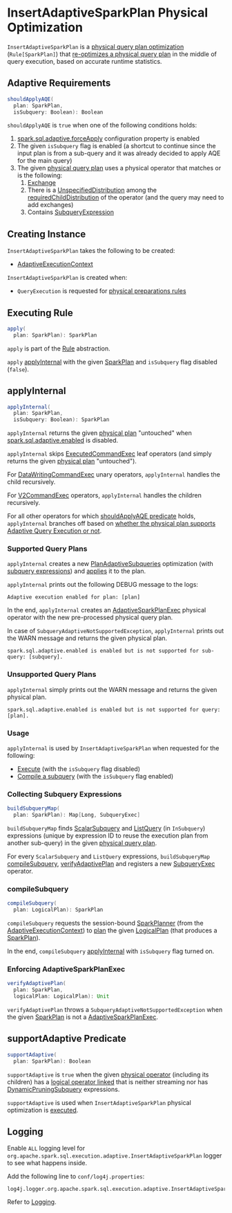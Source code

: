 # InsertAdaptiveSparkPlan Physical Optimization

`InsertAdaptiveSparkPlan` is a [physical query plan optimization](../catalyst/Rule.md) (`Rule[SparkPlan]`) that [re-optimizes a physical query plan](#apply) in the middle of query execution, based on accurate runtime statistics.

## <span id="shouldApplyAQE"> Adaptive Requirements

```scala
shouldApplyAQE(
  plan: SparkPlan,
  isSubquery: Boolean): Boolean
```

`shouldApplyAQE` is `true` when one of the following conditions holds:

1. [spark.sql.adaptive.forceApply](../configuration-properties.md#spark.sql.adaptive.forceApply) configuration property is enabled
1. The given `isSubquery` flag is enabled (a shortcut to continue since the input plan is from a sub-query and it was already decided to apply AQE for the main query)
1. The given [physical query plan](../physical-operators/SparkPlan.md) uses a physical operator that matches or is the following:
    1. [Exchange](../physical-operators/Exchange.md)
    1. There is a [UnspecifiedDistribution](../physical-operators/Distribution.md#UnspecifiedDistribution) among the [requiredChildDistribution](../physical-operators/SparkPlan.md#requiredChildDistribution) of the operator (and the query may need to add exchanges)
    1. Contains [SubqueryExpression](../expressions/SubqueryExpression.md)

## Creating Instance

`InsertAdaptiveSparkPlan` takes the following to be created:

* <span id="adaptiveExecutionContext"> [AdaptiveExecutionContext](AdaptiveExecutionContext.md)

`InsertAdaptiveSparkPlan` is created when:

* `QueryExecution` is requested for [physical preparations rules](../QueryExecution.md#preparations)

## <span id="apply"> Executing Rule

```scala
apply(
  plan: SparkPlan): SparkPlan
```

`apply` is part of the [Rule](../catalyst/Rule.md#apply) abstraction.

`apply` [applyInternal](#applyInternal) with the given [SparkPlan](../physical-operators/SparkPlan.md) and `isSubquery` flag disabled (`false`).

## <span id="applyInternal"> applyInternal

```scala
applyInternal(
  plan: SparkPlan,
  isSubquery: Boolean): SparkPlan
```

`applyInternal` returns the given [physical plan](../physical-operators/SparkPlan.md) "untouched" when [spark.sql.adaptive.enabled](../configuration-properties.md#spark.sql.adaptive.enabled) is disabled.

`applyInternal` skips [ExecutedCommandExec](../physical-operators/ExecutedCommandExec.md) leaf operators (and simply returns the given [physical plan](../physical-operators/SparkPlan.md) "untouched").

For [DataWritingCommandExec](../physical-operators/DataWritingCommandExec.md) unary operators, `applyInternal` handles the child recursively.

For [V2CommandExec](../physical-operators/V2CommandExec.md) operators, `applyInternal` handles the children recursively.

For all other operators for which [shouldApplyAQE predicate](#shouldApplyAQE) holds, `applyInternal` branches off based on [whether the physical plan supports Adaptive Query Execution or not](#supportAdaptive).

### Supported Query Plans

`applyInternal` creates a new [PlanAdaptiveSubqueries](PlanAdaptiveSubqueries.md) optimization (with [subquery expressions](#buildSubqueryMap)) and [applies](../physical-operators/AdaptiveSparkPlanExec.md#applyPhysicalRules) it to the plan.

`applyInternal` prints out the following DEBUG message to the logs:

```text
Adaptive execution enabled for plan: [plan]
```

In the end, `applyInternal` creates an [AdaptiveSparkPlanExec](../physical-operators/AdaptiveSparkPlanExec.md) physical operator with the new pre-processed physical query plan.

In case of `SubqueryAdaptiveNotSupportedException`, `applyInternal` prints out the WARN message and returns the given physical plan.

```text
spark.sql.adaptive.enabled is enabled but is not supported for sub-query: [subquery].
```

### Unsupported Query Plans

`applyInternal` simply prints out the WARN message and returns the given physical plan.

```text
spark.sql.adaptive.enabled is enabled but is not supported for query: [plan].
```

### Usage

`applyInternal` is used by `InsertAdaptiveSparkPlan` when requested for the following:

* [Execute](#apply) (with the `isSubquery` flag disabled)
* [Compile a subquery](#compileSubquery) (with the `isSubquery` flag enabled)

### <span id="buildSubqueryMap"> Collecting Subquery Expressions

```scala
buildSubqueryMap(
  plan: SparkPlan): Map[Long, SubqueryExec]
```

`buildSubqueryMap` finds [ScalarSubquery](../expressions/ScalarSubquery) and [ListQuery](../expressions/ListQuery.md) (in `InSubquery`) expressions (unique by expression ID to reuse the execution plan from another sub-query) in the given [physical query plan](../physical-operators/SparkPlan.md).

For every `ScalarSubquery` and `ListQuery` expressions, `buildSubqueryMap` [compileSubquery](#compileSubquery), [verifyAdaptivePlan](#verifyAdaptivePlan) and registers a new [SubqueryExec](../physical-operators/SubqueryExec.md) operator.

### <span id="compileSubquery"> compileSubquery

```scala
compileSubquery(
  plan: LogicalPlan): SparkPlan
```

`compileSubquery` requests the session-bound [SparkPlanner](../SparkPlanner.md) (from the [AdaptiveExecutionContext](#adaptiveExecutionContext)) to [plan](../execution-planning-strategies/SparkStrategies.md#plan) the given [LogicalPlan](../logical-operators/LogicalPlan.md) (that produces a [SparkPlan](../physical-operators/SparkPlan.md)).

In the end, `compileSubquery` [applyInternal](#applyInternal) with `isSubquery` flag turned on.

### <span id="verifyAdaptivePlan"> Enforcing AdaptiveSparkPlanExec

```scala
verifyAdaptivePlan(
  plan: SparkPlan,
  logicalPlan: LogicalPlan): Unit
```

`verifyAdaptivePlan` throws a `SubqueryAdaptiveNotSupportedException` when the given [SparkPlan](../physical-operators/SparkPlan.md) is not a [AdaptiveSparkPlanExec](../physical-operators/AdaptiveSparkPlanExec.md).

## <span id="supportAdaptive"> supportAdaptive Predicate

```scala
supportAdaptive(
  plan: SparkPlan): Boolean
```

`supportAdaptive` is `true` when the given [physical operator](../physical-operators/SparkPlan.md) (including its children) has a [logical operator linked](../physical-operators/SparkPlan.md#logicalLink) that is neither streaming nor has [DynamicPruningSubquery](../expressions/DynamicPruningSubquery.md) expressions.

`supportAdaptive` is used when `InsertAdaptiveSparkPlan` physical optimization is [executed](#applyInternal).

## Logging

Enable `ALL` logging level for `org.apache.spark.sql.execution.adaptive.InsertAdaptiveSparkPlan` logger to see what happens inside.

Add the following line to `conf/log4j.properties`:

```text
log4j.logger.org.apache.spark.sql.execution.adaptive.InsertAdaptiveSparkPlan=ALL
```

Refer to [Logging](../spark-logging.md).
